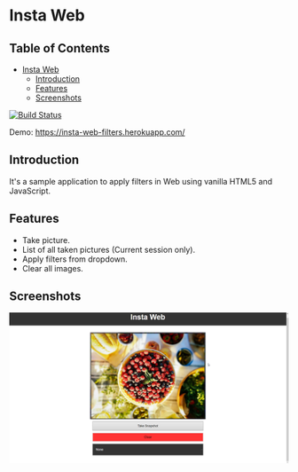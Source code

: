 # Insta Web

## Table of Contents <!-- omit in toc -->

- [Insta Web](#insta-web)
  - [Introduction](#introduction)
  - [Features](#features)
  - [Screenshots](#screenshots)

[![Build Status](https://travis-ci.org/fahidnasir/Insta-web.svg?branch=master)](https://travis-ci.org/fahidnasir/Insta-web)

Demo: <https://insta-web-filters.herokuapp.com/>

## Introduction

It's a sample application to apply filters in Web using vanilla HTML5 and JavaScript.

## Features

- Take picture.
- List of all taken pictures (Current session only).
- Apply filters from dropdown.
- Clear all images.

## Screenshots

![Main screen](./git-resources/Main.png)
